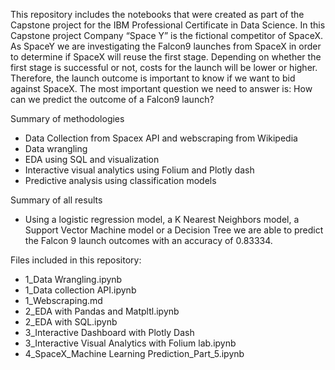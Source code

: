 This repository includes the notebooks that were created as part of the Capstone project for the IBM Professional Certificate in Data Science. In this Capstone project Company “Space Y” is the fictional competitor of SpaceX. 
As SpaceY we are investigating the Falcon9 launches from SpaceX in order to determine if SpaceX will reuse the first stage. Depending on whether the first stage is successful or not, costs for the launch will be lower or higher. 
Therefore, the launch outcome is important to know if we want to bid against SpaceX. The most important question we need to answer is: How can we predict the outcome of a Falcon9 launch? 

Summary of methodologies
- Data Collection from Spacex API and webscraping from Wikipedia
- Data wrangling
- EDA using SQL and visualization
- Interactive visual analytics using Folium and Plotly dash
- Predictive analysis using classification models 

Summary of all results
- Using a logistic regression model, a K Nearest Neighbors model, a Support Vector Machine model or a Decision Tree we are able to predict the Falcon 9 launch outcomes with an accuracy of 0.83334.

Files included in this repository:

- 1_Data Wrangling.ipynb
- 1_Data collection API.ipynb
- 1_Webscraping.md
- 2_EDA with Pandas and Matpltl.ipynb
- 2_EDA with SQL.ipynb
- 3_Interactive Dashboard with Plotly Dash
- 3_Interactive Visual Analytics with Folium lab.ipynb
- 4_SpaceX_Machine Learning Prediction_Part_5.ipynb
